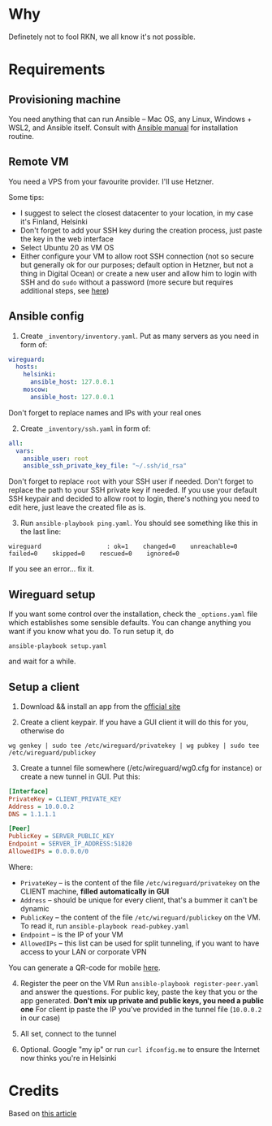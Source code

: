 # Why

Definetely not to fool RKN, we all know it's not possible.

# Requirements

## Provisioning machine

You need anything that can run Ansible – Mac OS, any Linux, Windows + WSL2, and Ansible itself. Consult with [Ansible manual](https://docs.ansible.com/ansible/latest/installation_guide/intro_installation.html) for installation routine.

## Remote VM

You need a VPS from your favourite provider. I'll use Hetzner.

Some tips: 
- I suggest to select the closest datacenter to your location, in my case it's Finland, Helsinki
- Don't forget to add your SSH key during the creation process, just paste the key in the web interface
- Select Ubuntu 20 as VM OS
- Either configure your VM to allow root SSH connection (not so secure but generally ok for our purposes; default option in Hetzner, but not a thing in Digital Ocean) or create a new user and allow him to login with SSH and do `sudo` without a password (more secure but requires additional steps, see [here](https://thucnc.medium.com/how-to-create-a-sudo-user-on-ubuntu-and-allow-ssh-login-20e28065d9ff))

## Ansible config

1. Create `_inventory/inventory.yaml`. Put as many servers as you need in form of:

```yaml
wireguard:
  hosts:
    helsinki:
      ansible_host: 127.0.0.1
    moscow:
      ansible_host: 127.0.0.1
```

Don't forget to replace names and IPs with your real ones

2. Create `_inventory/ssh.yaml` in form of:

```yaml
all:
  vars:
    ansible_user: root
    ansible_ssh_private_key_file: "~/.ssh/id_rsa"
```

Don't forget to replace `root` with your SSH user if needed. Don't forget to replace the path to your SSH private key if needed. If you use your default SSH keypair and decided to allow root to login, there's nothing you need to edit here, just leave the created file as is.

3. Run `ansible-playbook ping.yaml`. You should see something like this in the last line:

```
wireguard                  : ok=1    changed=0    unreachable=0    failed=0    skipped=0    rescued=0    ignored=0
```

If you see an error... fix it.

## Wireguard setup

If you want some control over the installation, check the `_options.yaml` file which establishes some sensible defaults. You can change anything you want if you know what you do. To run setup it, do

```
ansible-playbook setup.yaml
```

and wait for a while.

## Setup a client

1. Download && install an app from the [official site](https://www.wireguard.com/install/)

2. Create a client keypair. If you have a GUI client it will do this for you, otherwise do 

```
wg genkey | sudo tee /etc/wireguard/privatekey | wg pubkey | sudo tee /etc/wireguard/publickey
```

3. Create a tunnel file somewhere (/etc/wireguard/wg0.cfg for instance) or create a new tunnel in GUI. Put this:

```ini
[Interface]
PrivateKey = CLIENT_PRIVATE_KEY
Address = 10.0.0.2
DNS = 1.1.1.1

[Peer]
PublicKey = SERVER_PUBLIC_KEY
Endpoint = SERVER_IP_ADDRESS:51820
AllowedIPs = 0.0.0.0/0
```

Where:

- `PrivateKey` – is the content of the file `/etc/wireguard/privatekey` on the CLIENT machine, **filled automatically in GUI**
- `Address` – should be unique for every client, that's a bummer it can't be dynamic
- `PublicKey` – the content of the file `/etc/wireguard/publickey` on the VM. To read it, run `ansible-playbook read-pubkey.yaml`
- `Endpoint` – is the IP of your VM
- `AllowedIPs` – this list can be used for split tunneling, if you want to have access to your LAN or corporate VPN

You can generate a QR-code for mobile [here](https://www.wireguardconfig.com/qrcode).


4. Register the peer on the VM
Run `ansible-playbook register-peer.yaml` and answer the questions. 
For public key, paste the key that you or the app generated. **Don't mix up private and public keys, you need a public one**
For client ip paste the IP you've provided in the tunnel file (`10.0.0.2` in our case)

5. All set, connect to the tunnel

6. Optional. Google "my ip" or run `curl ifconfig.me` to ensure the Internet now thinks you're in Helsinki

# Credits

Based on [this article](https://linuxize.com/post/how-to-set-up-wireguard-vpn-on-ubuntu-20-04/)
